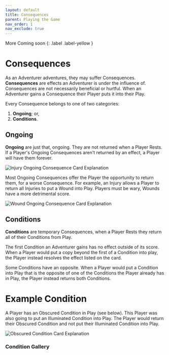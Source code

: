 ```yaml
---
layout: default
title: Consequences
parent: Playing the Game
nav_order: 1
nav_exclude: true
---
```


<div markdown="1">
More Coming soon
{: .label .label-yellow }
</div>

# Consequences

As an Adventurer adventures, they may suffer Consequences. **Consequences** are effects an Adventurer is under the influence of. Consequences are not necessarily beneficial or hurtful. When an Adventurer gains a Consequence their Player puts it into their Play. 

Every Consequence belongs to one of two categories:  
1. **Ongoing**; or,
2. **Conditions**.

## Ongoing

**Ongoing** are just that, ongoing. They are not returned when a Player Rests. If a Player's Ongoing Consequences aren't returned by an effect, a Player will have them forever.

<img src="https://plerpsandplerps.github.io/Sprouting-Tales/artwork/InjuryExp.png" alt="Injury Ongoing Consequence Card Explanation">

Most Ongoing Consequences offer the Player the opportunity to return them, for a worse Consequence. For example, an Injury allows a Player to return all Injuries to put a Wound into Play. Players must be wary,  Wounds have a more detrimental score. 

<img src="https://plerpsandplerps.github.io/Sprouting-Tales/artwork/WoundEx.png" alt="Wound Ongoing Consequence Card Explanation">

## Conditions

**Conditions** are temporary Consequences, when a Player Rests they return all of their Conditions from Play. 

The first Condition an Adventurer gains has no effect outside of its score. When a Player would put a copy beyond the first of a Condition into play, the Player instead resolves the effect listed on the card.

Some Conditions have an opposite. When a Player would put a Condition into Play that is the opposite of one of the Conditions the Player already has in Play, the Player instead returns both Conditions.  

# Example Condition 

A Player has an Obscured Condition in Play (see below). This Player was also going to put an Illuminated Condition into Play. The Player would return their Obscured Condition and not put their Illuminated Condition into Play. 

<img src="https://plerpsandplerps.github.io/Sprouting-Tales/artwork/ConditionsExp.png" alt="Obscured Condition Card Explanation">

### Condition Gallery




